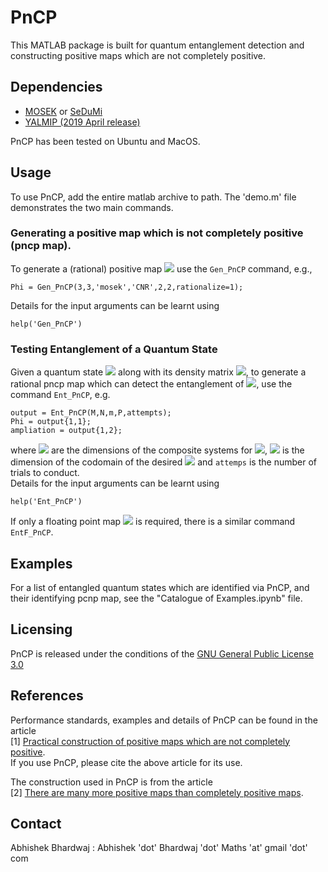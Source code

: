 # PnCP

This MATLAB package is built for quantum entanglement detection and constructing positive maps which are not completely positive.  

## Dependencies
- [MOSEK](https://www.mosek.com/) or [SeDuMi](https://sedumi.ie.lehigh.edu/)
- [YALMIP (2019 April release)](https://yalmip.github.io/R20190425) 

PnCP has been tested on Ubuntu and MacOS. 


## Usage
To use PnCP, add the entire matlab archive to path. The 'demo.m' file demonstrates the two main commands. 
### Generating a positive map which is not completely positive (pncp map). 
To generate a (rational) positive map <img src="https://render.githubusercontent.com/render/math?math=\Phi:\mathbb{R}^{3\times 3}\mapsto\mathbb{R}^{3\times 3}"> use the ``Gen_PnCP`` command, e.g.,
```
Phi = Gen_PnCP(3,3,'mosek','CNR',2,2,rationalize=1);
```
Details for the input arguments can be learnt using
```
help('Gen_PnCP')
```
### Testing Entanglement of a Quantum State
Given a quantum state <img src="https://render.githubusercontent.com/render/math?math=\rho"> along with its density matrix <img src="https://render.githubusercontent.com/render/math?math=P">, to generate a rational pncp map which can detect the entanglement of <img src="https://render.githubusercontent.com/render/math?math=\rho">, use the command ``Ent_PnCP``, e.g.
```
output = Ent_PnCP(M,N,m,P,attempts);
Phi = output{1,1};
ampliation = output{1,2};
```
where <img src="https://render.githubusercontent.com/render/math?math=M, N"> are the dimensions of the composite systems for <img src="https://render.githubusercontent.com/render/math?math=\rho">, <img src="https://render.githubusercontent.com/render/math?math=m"> is the dimension of the codomain of the desired <img src="https://render.githubusercontent.com/render/math?math=\Phi"> and ``attemps`` is the number of trials to conduct.  
Details for the input arguments can be learnt using
```
help('Ent_PnCP')
```
If only a floating point map <img src="https://render.githubusercontent.com/render/math?math=\Phi"> is required, there is a similar command ``EntF_PnCP``.

## Examples

For a list of entangled quantum states which are identified via PnCP, and their identifying pcnp map, see the "Catalogue of Examples.ipynb" file.  

## Licensing 
PnCP is released under the conditions of the [GNU General Public License 3.0](https://www.gnu.org/licenses/gpl-3.0.html)

## References
Performance standards, examples and details of PnCP can be found in the article  
[1] [Practical construction of positive maps which are not completely positive](https://arxiv.org/abs/2001.01181).  
If you use PnCP, please cite the above article for its use.  

The construction used in PnCP is from the article  
[2] [There are many more positive maps than completely positive maps](https://academic.oup.com/imrn/article/2019/11/3313/4210362?login=true).

## Contact
Abhishek Bhardwaj : Abhishek 'dot' Bhardwaj 'dot' Maths 'at' gmail 'dot' com
